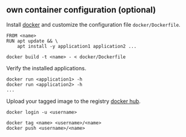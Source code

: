## own container configuration (optional)

Install [docker](https://docs.docker.com/get-docker) and customize the configuration file `docker/Dockerfile`.

```
FROM <name>
RUN apt update && \
    apt install -y application1 application2 ...
```
  
`docker build -t <name> - < docker/Dockerfile`
  
Verify the installed applications.

```
docker run <application1> -h
docker run <application2> -h
...
```

Upload your tagged image to the registry [docker hub](https://hub.docker.com/).

```
docker login -u <username>

docker tag <name> <username>/<name>
docker push <username>/<name>
```